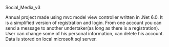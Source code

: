 Social_Media_v3

Annual project made using mvc model view controller written in .Net 6.0. 
It is a simplified version of registration and login. 
From one account you can send a message to another undertaker(as long as there is a registration). 
User can change some of his personal information, can delete his account. 
Data is stored on local microsoft sql server.
